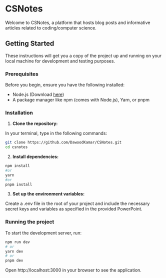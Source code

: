 # CSNotes

Welcome to CSNotes, a platform that hosts blog posts and informative articles related to coding/computer science.

## Getting Started

These instructions will get you a copy of the project up and running on your local machine for development and testing purposes.

### Prerequisites

Before you begin, ensure you have the following installed:

- Node.js (Download [here](https://nodejs.org/))
- A package manager like npm (comes with Node.js), Yarn, or pnpm

### Installation

1. **Clone the repository:**

In your terminal, type in the following commands:

```bash
git clone https://github.com/DawoodKamar/CSNotes.git
cd csnotes
```

2. **Install dependencies:**

```bash
npm install
#or
yarn
#or
pnpm install
```

3. **Set up the environment variables:**

Create a .env file in the root of your project and include the necessary secret keys and variables as specified in the provided PowerPoint.

### Running the project

To start the development server, run:

```bash
npm run dev
# or
yarn dev
# or
pnpm dev
```

Open http://localhost:3000 in your browser to see the application.
